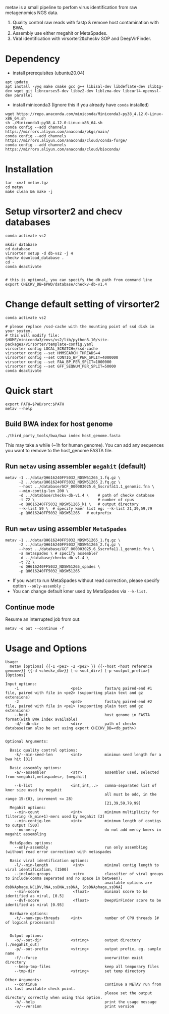 
metav is a small pipeline to perfom virus identification from raw metagenomics NGS data. 

1. Quality control raw reads with fastp & remove host contamination with BWA.  
2. Assembly use either megahit or MetaSpades.
3. Viral identification with virsorter2&checkv SOP and DeepVirFinder.

# Dependency

* install prerequisites (ubuntu20.04)
```
apt update 
apt install -yyq make cmake gcc g++ libisal-dev libdeflate-dev zlib1g-dev wget git libncurses5-dev libbz2-dev liblzma-dev libcurl4-openssl-dev parallel 
```
* install miniconda3 (Ignore this if you already have `conda` installed)
```
wget https://repo.anaconda.com/miniconda/Miniconda3-py38_4.12.0-Linux-x86_64.sh
sh ./Miniconda3-py38_4.12.0-Linux-x86_64.sh
conda config --add channels https://mirrors.aliyun.com/anaconda/pkgs/main/
conda config --add channels https://mirrors.aliyun.com/anaconda/cloud/conda-forge/
conda config --add channels https://mirrors.aliyun.com/anaconda/cloud/bioconda/
```

# Installation

```
tar -xvzf metav.tgz 
cd metav
make clean && make -j
```

# Setup virsorter2 and checv databases

```
conda activate vs2

mkdir database
cd database
virsorter setup -d db-vs2 -j 4
checkv download_database .
cd -
conda deactivate


# this is optional, you can specify the db path from command line
export CHECKV_DB=$PWD/database/checkv-db-v1.4 
```

# Change default setting of virsorter2

```
conda activate vs2

# please replace /ssd-cache with the mounting point of ssd disk in your system.
# this will modify file: $HOME/miniconda3/envs/vs2/lib/python3.10/site-packages/virsorter/template-config.yaml
virsorter config LOCAL_SCRATCH=/ssd-cache
virsorter config --set HMMSEARCH_THREADS=4
virsorter config --set CONTIG_BP_PER_SPLIT=4000000
virsorter config --set FAA_BP_PER_SPLIT=1000000
virsorter config --set GFF_SEQNUM_PER_SPLIT=50000
conda deactivate
```

# Quick start
```
export PATH=$PWD/src:$PATH
metav --help
```


## Build BWA index for host genome
```
./third_party_tools/bwa/bwa index host_genome.fasta
```
This may take a while (~1h for human genome). You can add any sequences you want to remove to the host_genome FASTA file.


## Run `metav` using assembler ``megahit`` (default)
```
metav -1 ../data/QH616240FF5032_NDSW51265_1.fq.gz \
      -2 ../data/QH616240FF5032_NDSW51265_2.fq.gz \
      --host ../database/GCF_000003025.6_Sscrofa11.1_genomic.fna \
      --min-contig-len 200 \            
      -d ../database/checkv-db-v1.4 \    # path of checkv database 
      -t 72 \                            # number of cpus 
      -o QH616240FF5032_NDSW51265_k1 \   # output directory
      --k-list 59 \  # specify kmer list eg: --k-list 21,39,59,79
      -p QH616240FF5032_NDSW51265   # outprefix
```

## Run `metav` using assembler ``MetaSpades``
```
metav -1 ../data/QH616240FF5032_NDSW51265_1.fq.gz \
      -2 ../data/QH616240FF5032_NDSW51265_2.fq.gz \
      --host ../database/GCF_000003025.6_Sscrofa11.1_genomic.fna \
      -a metaspades \ # specify assembler
      -d ../database/checkv-db-v1.4 \
      -t 72 \
      -o QH616240FF5032_NDSW51265_spades \
      -p QH616240FF5032_NDSW51265
``` 
* If you want to run MetaSpades without read correction, please specify option ``--only-assembly ``; 
* You can change default kmer used by MetaSpades via `--k-list`.
  

## Continue mode
Resume an interrupted job from out:
```
metav -o out --continue -f
```

# Usage and Options 
```
Usage:
  metav [options] {{-1 <pe1> -2 <pe2> }} {{--host <host reference genome>}} {{-d <checkv_db>}} [-o <out_dir>] [-p <output_prefix>] [Options]

Input options:
    -1                       <pe1>          fasta/q paired-end #1 file, paired with file in <pe2> (supporting plain text and gz extensions)
    -2                       <pe2>          fasta/q paired-end #2 file, paired with file in <pe1> (supporting plain text and gz extensions)
    --host                                  host genome in FASTA format(with BWA index available)
    -d/--db-dir              <dir>          path of checkv database(can also be set using export CHECKV_DB=<db_path>)
   

Optional Arguments:

  Basic quality control options: 
    -k/--min-seed-len        <int>          minimun seed length for a bwa hit [31]                     

  Basic assembly options:
    -a/--assembler           <str>          assembler used, selected from <megahit,metaspades>, [megahit]
    
    --k-list                 <int,int,..>   comma-separated list of kmer size used by megahit
                                            all must be odd, in the range 15-{0}, increment <= 28)
                                            [21,39,59,79,99]
  Megahit options:
    --min-count              <int>          minimum multiplicity for filtering (k_min+1)-mers used by megahit [2]
    --min-contig-len         <int>          minimum length of contigs to output [500]
    --no-mercy                              do not add mercy kmers in megahit assembling
    
  MetaSpades options:
    --only-assembly                         run only assembling (without read error correction) with metaspades
  
  Basic viral identification options:
    -l/--min-length           <int>         minimal contig length to viral identification, [1500]
    --include-groups          <str>         classifier of viral groups to include(comma seperated and no space in between);
                                            available options are dsDNAphage,NCLDV,RNA,ssDNA,ssDNA, [dsDNAphage,ssDNA]
    --min-score               <float>       minimal score to be identified as viral, [0.5]
    --dvf-score               <float>       DeepVirFinder score to be identified as viral [0.95]

  Hardware options:
    -t/--num-cpu-threads     <int>          number of CPU threads [# of logical processors]


  Output options:
    -o/--out-dir             <string>       output directory [./megahit_out]
    -p/--out-prefix          <string>       output prefix, eg. sample name
    -f/--force                              overwritten exist directory
    --keep-tmp-files                        keep all temporary files
    --tmp-dir                <string>       set temp directory

Other Arguments:
    --continue                              continue a METAV run from its last available check point.
                                            please set the output directory correctly when using this option.
    -h/--help                               print the usage message
    -v/--version                            print version

```
